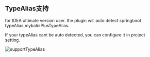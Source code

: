 ## TypeAlias支持
for IDEA ultimate version user. the plugin will auto detect springboot typeAlias,mybatisPlusTypeAlias.


If your typeAlias cant be auto detected, you can configure it in project setting.

![supportTypeAlias](https://raw.githubusercontent.com/gejun123456/MyBatisCodeHelper-Pro/master/screenshots/supportTypeAlias.gif)


